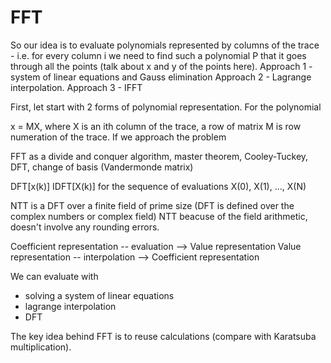 # FFT

So our idea is to evaluate polynomials represented by columns of the trace - i.e. for every column i we need to find such a polynomial P that it goes through all the points (talk about x and y of the points here).
Approach 1 - system of linear equations and Gauss elimination
Approach 2 - Lagrange interpolation.
Approach 3 - IFFT

First, let start with 2 forms of polynomial representation. For the polynomial 

x = MX, where X is an ith column of the trace, a row of matrix M is row numeration of the trace. If we approach the problem

FFT as a divide and conquer algorithm, master theorem, Cooley-Tuckey, DFT,
change of basis (Vandermonde matrix)

DFT[x(k)]
IDFT[X(k)] for the sequence of evaluations X(0), X(1), ..., X(N)

NTT is a DFT over a finite field of prime size (DFT is defined over the complex numbers or complex field)
NTT beacuse of the field arithmetic, doesn't involve any rounding errors.

Coefficient representation -- evaluation --> Value representation
Value representation -- interpolation --> Coefficient representation

We can evaluate with
* solving a system of linear equations
* lagrange interpolation
* DFT

The key idea behind FFT is to reuse calculations (compare with Karatsuba multiplication).

